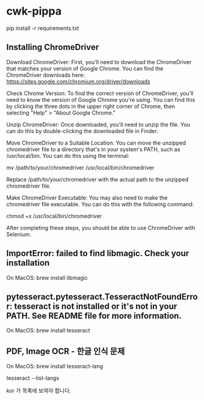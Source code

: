 # cwk-pippa

pip install -r requirements.txt

## Installing ChromeDriver

Download ChromeDriver: First, you'll need to download the ChromeDriver that matches your version of Google Chrome. You can find the ChromeDriver downloads here: https://sites.google.com/chromium.org/driver/downloads

Check Chrome Version: To find the correct version of ChromeDriver, you'll need to know the version of Google Chrome you're using. You can find this by clicking the three dots in the upper right corner of Chrome, then selecting "Help" > "About Google Chrome."

Unzip ChromeDriver: Once downloaded, you'll need to unzip the file. You can do this by double-clicking the downloaded file in Finder.

Move ChromeDriver to a Suitable Location: You can move the unzipped chromedriver file to a directory that's in your system's PATH, such as /usr/local/bin. You can do this using the terminal:

mv /path/to/your/chromedriver /usr/local/bin/chromedriver

Replace /path/to/your/chromedriver with the actual path to the unzipped chromedriver file.

Make ChromeDriver Executable: You may also need to make the chromedriver file executable. You can do this with the following command:

chmod +x /usr/local/bin/chromedriver

After completing these steps, you should be able to use ChromeDriver with Selenium.

## ImportError: failed to find libmagic. Check your installation

On MacOS: brew install libmagic

## pytesseract.pytesseract.TesseractNotFoundError: tesseract is not installed or it's not in your PATH. See README file for more information.

On MacOS: brew install tesseract

## PDF, Image OCR - 한글 인식 문제

On MacOS: brew install tesseract-lang

tesseract --list-langs

kor 가 목록에 보여야 합니다.
